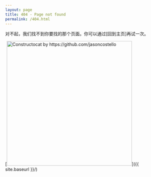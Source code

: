 ```yaml
---
layout: page
title: 404 - Page not found
permalink: /404.html
---
```


对不起，我们找不到你要找的那个页面。你可以通过[回到主页]再试一次。

[<img src="{{ site.baseurl }}/images/404.jpg" alt="Constructocat by https://github.com/jasoncostello" style="width: 400px;"/>]({{ site.baseurl }}/)
